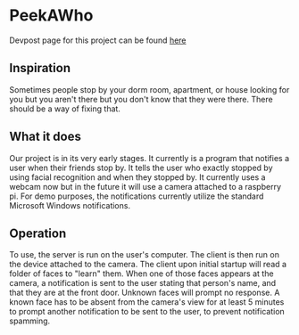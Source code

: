 # PeekAWho

Devpost page for this project can be found [here](https://devpost.com/software/peekawho)

## Inspiration

Sometimes people stop by your dorm room, apartment, or house looking for you but you aren't there but you don't know that they were there. There should be a way of fixing that.


## What it does

Our project is in its very early stages. It currently is a program that notifies a user when their friends stop by. It tells the user who exactly stopped by using facial recognition and when they stopped by. It currently uses a webcam now but in the future it will use a camera attached to a raspberry pi. For demo purposes, the notifications currently utilize the standard Microsoft Windows notifications.

## Operation

To use, the server is run on the user's computer. The client is then run on the device attached to the camera. The client upon initial startup will read a folder of faces to "learn" them. When one of those faces appears at the camera, a notification is sent to the user stating that person's name, and that they are at the front door. Unknown faces will prompt no response. A known face has to be absent from the camera's view for at least 5 minutes to prompt another notification to be sent to the user, to prevent notification spamming. 
